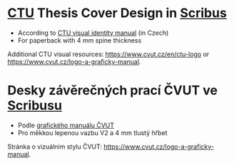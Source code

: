 # [CTU](https://www.cvut.cz/en/welcome-to-ctu) Thesis Cover Design in [Scribus](https://www.scribus.net/)
- According to [CTU visual identity manual](https://www.cvut.cz/sites/default/files/content/e254fb38-e72d-463b-8c9f-cb0435416f29/cs/20170328-graficky-manual-identity-cvut-v-praze.pdf) (in Czech)
- For paperback with 4 mm spine thickness

Additional CTU visual resources: https://www.cvut.cz/en/ctu-logo or https://www.cvut.cz/logo-a-graficky-manual.

# Desky závěrečných prací ČVUT ve [Scribusu](https://www.scribus.net/)
- Podle [grafického manuálu ČVUT](https://www.cvut.cz/sites/default/files/content/e254fb38-e72d-463b-8c9f-cb0435416f29/cs/20170328-graficky-manual-identity-cvut-v-praze.pdf)
- Pro měkkou lepenou vazbu V2 a 4 mm tlustý hřbet

Stránka o vizuálnim stylu ČVUT: https://www.cvut.cz/logo-a-graficky-manual.
